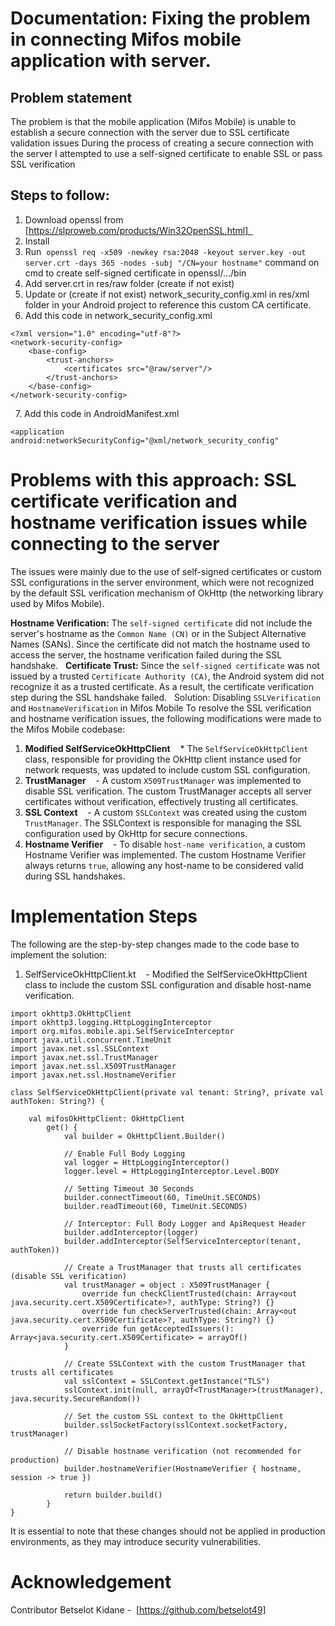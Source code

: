 # Documentation: Fixing the problem in connecting Mifos mobile application with server.

## Problem statement
The problem is that the mobile application (Mifos Mobile) is unable to establish a secure connection with the server due to SSL certificate validation issues
During the process of creating a secure connection with the server I attempted to use a self-signed certificate to enable SSL or pass SSL verification
## Steps to follow:
1. Download openssl from [https://slproweb.com/products/Win32OpenSSL.html]  
2. Install
3. Run  ```openssl req -x509 -newkey rsa:2048 -keyout server.key -out server.crt -days 365 -nodes -subj "/CN=your hostname"``` command on cmd to create self-signed certificate in openssl/…/bin
4. Add server.crt in res/raw folder (create if not exist)
5. Update or (create if not exist) network_security_config.xml in res/xml folder in your Android project to reference this custom CA certificate.
6. Add this code in network_security_config.xml
 
```
<?xml version="1.0" encoding="utf-8"?>
<network-security-config>
    <base-config>
        <trust-anchors>
            <certificates src="@raw/server"/>
        </trust-anchors>
    </base-config>
</network-security-config>
```
 
7. Add this code in AndroidManifest.xml

```
<application android:networkSecurityConfig="@xml/network_security_config"
```

# Problems with this approach: SSL certificate verification and hostname verification issues while connecting to the server

The issues were mainly due to the use of self-signed certificates or custom SSL configurations in the server environment, which were not recognized by the default SSL verification mechanism of OkHttp (the networking library used by Mifos Mobile).

**Hostname Verification:** The `self-signed certificate` did not include the server's hostname as the `Common Name (CN)` or in the Subject Alternative Names (SANs). Since the certificate did not match the hostname used to access the server, the hostname verification failed during the SSL handshake.
 
**Certificate Trust:** Since the `self-signed certificate` was not issued by a trusted `Certificate Authority (CA)`, the Android system did not recognize it as a trusted certificate. As a result, the certificate verification step during the SSL handshake failed.
 
Solution: Disabling `SSLVerification` and `HostnameVerification` in Mifos Mobile
To resolve the SSL verification and hostname verification issues, the following modifications were made to the Mifos Mobile codebase:
 
1. **Modified SelfServiceOkHttpClient**
   * The `SelfServiceOkHttpClient` class, responsible for providing the OkHttp client instance used for network requests, was updated to include custom SSL configuration.
 
2. **TrustManager**
   - A custom `X509TrustManager` was implemented to disable SSL verification. The custom TrustManager accepts all server certificates without verification, effectively trusting all certificates.
 
3. **SSL Context**
   - A custom `SSLContext` was created using the custom `TrustManager`. The SSLContext is responsible for managing the SSL configuration used by OkHttp for secure connections.
 
4. **Hostname Verifier**
   - To disable `host-name verification`, a custom  Hostname Verifier was implemented. The custom Hostname Verifier always returns `true`, allowing any host-name to be considered valid during SSL handshakes.
 
# Implementation Steps
The following are the step-by-step changes made to the code base to implement the solution:
 
1. SelfServiceOkHttpClient.kt
   - Modified the SelfServiceOkHttpClient class to include the custom SSL configuration and disable host-name verification.

```
import okhttp3.OkHttpClient
import okhttp3.logging.HttpLoggingInterceptor
import org.mifos.mobile.api.SelfServiceInterceptor
import java.util.concurrent.TimeUnit
import javax.net.ssl.SSLContext
import javax.net.ssl.TrustManager
import javax.net.ssl.X509TrustManager
import javax.net.ssl.HostnameVerifier

class SelfServiceOkHttpClient(private val tenant: String?, private val authToken: String?) {

    val mifosOkHttpClient: OkHttpClient
        get() {
            val builder = OkHttpClient.Builder()

            // Enable Full Body Logging
            val logger = HttpLoggingInterceptor()
            logger.level = HttpLoggingInterceptor.Level.BODY

            // Setting Timeout 30 Seconds
            builder.connectTimeout(60, TimeUnit.SECONDS)
            builder.readTimeout(60, TimeUnit.SECONDS)

            // Interceptor: Full Body Logger and ApiRequest Header
            builder.addInterceptor(logger)
            builder.addInterceptor(SelfServiceInterceptor(tenant, authToken))

            // Create a TrustManager that trusts all certificates (disable SSL verification)
            val trustManager = object : X509TrustManager {
                override fun checkClientTrusted(chain: Array<out java.security.cert.X509Certificate>?, authType: String?) {}
                override fun checkServerTrusted(chain: Array<out java.security.cert.X509Certificate>?, authType: String?) {}
                override fun getAcceptedIssuers(): Array<java.security.cert.X509Certificate> = arrayOf()
            }

            // Create SSLContext with the custom TrustManager that trusts all certificates
            val sslContext = SSLContext.getInstance("TLS")
            sslContext.init(null, arrayOf<TrustManager>(trustManager), java.security.SecureRandom())

            // Set the custom SSL context to the OkHttpClient
            builder.sslSocketFactory(sslContext.socketFactory, trustManager)

            // Disable hostname verification (not recommended for production)
            builder.hostnameVerifier(HostnameVerifier { hostname, session -> true })

            return builder.build()
        }
}
```
It is essential to note that these changes should not be applied in production environments, as they may introduce security vulnerabilities.
 

# Acknowledgement
Contributor
Betselot Kidane -  [https://github.com/betselot49]
 


